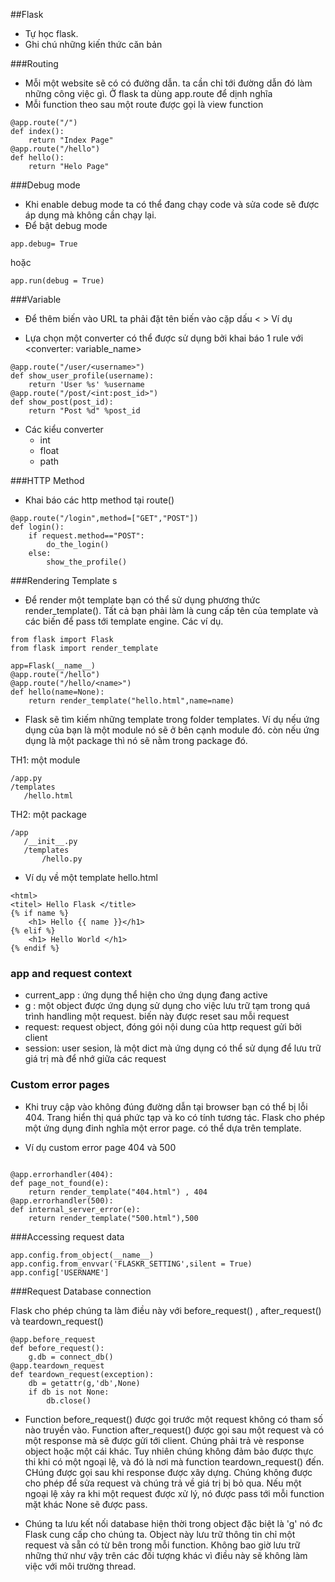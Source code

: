 ##Flask

- Tự học flask. 
- Ghi chú những kiến thức căn bản


###Routing
- Mỗi một website sẽ có có đường dẫn. ta cần chỉ tới đường dẫn đó làm những công việc gì. Ở flask ta dùng app.route để dịnh nghĩa
- Mỗi function theo sau một route được gọi là view function

```
@app.route("/")
def index():
	return "Index Page"
@app.route("/hello")
def hello():
	return "Helo Page"
```

###Debug mode
- Khi enable debug mode ta có thể đang chạy code và sửa code sẽ được áp dụng mà không cần chạy lại.
- Để bật debug mode 

```
app.debug= True

```

hoặc 

```
app.run(debug = True)
```

###Variable

- Để thêm biến vào URL ta phải đặt tên biến vào cặp dấu < >
Ví dụ <username>

- Lựa chọn một converter có thể được sử dụng bởi khai báo 1 rule với <converter: variable_name>
```
@app.route("/user/<username>")
def show_user_profile(username):
	return 'User %s' %username
@app.route("/post/<int:post_id>")
def show_post(post_id):
	return "Post %d" %post_id
```
- Các kiểu converter
	- int
	- float
	- path

###HTTP Method

- Khai báo các http method tại route()
```
@app.route("/login",method=["GET","POST"])
def login():
	if request.method=="POST":
		do_the_login()
	else:
		show_the_profile()
```

###Rendering Template
s
- Để render một template bạn có thể sử dụng phương thức render_template(). Tất cả bạn phải làm là cung cấp tên của template và các biến để pass tới template engine. Các ví dụ.

```
from flask import Flask
from flask import render_template

app=Flask(__name__)
@app.route("/hello")
@app.route("/hello/<name>")
def hello(name=None):
	return render_template("hello.html",name=name)

```

- Flask sẽ tìm kiếm những template trong folder templates. Ví dụ nếu ứng dụng của bạn là một module nó sẽ ở bên cạnh module đó. còn nếu ứng dụng là một package thì nó sẽ nằm trong package đó.

TH1:  một module
```
/app.py
/templates
   /hello.html
```
TH2: một package
```
/app
   /__init__.py
   /templates
       /hello.py
```

- Ví dụ về một template
hello.html
```
<html>
<titel> Hello Flask </title>
{% if name %}
	<h1> Hello {{ name }}</h1>
{% elif %}
	<h1> Hello World </h1>
{% endif %}
```

### app and request context 
- current_app : ứng dụng thể hiện cho ứng dụng đang active
- g : một object được ứng dụng sử dụng cho việc lưu trữ tạm trong quá trình handling một request. biến này được reset sau mỗi request
- request: request object, đóng gói nội dung của http request gửi bởi client
- session: user sesion, là một dict mà ứng dụng có thể sử dụng để lưu trữ giá trị mà để nhớ giữa các request

### Custom error pages
- Khi truy cập vào không đúng đường dẫn tại browser bạn có thể bị lỗi 404. Trang hiển thị quá phức tạp và ko có tính tương tác. Flask cho phép một ứng dụng đinh nghĩa một error page. có thể dựa trên template. 

- Ví dụ custom error page 404 và 500

```

@app.errorhandler(404):
def page_not_found(e):
	return render_template("404.html") , 404
@app.errorhandler(500):
def internal_server_error(e):
	return render_template("500.html"),500

```


###Accessing request data


```
app.config.from_object(__name__)
app.config.from_envvar('FLASKR_SETTING',silent = True)
app.config['USERNAME']

```
###Request Database connection

Flask cho phép chúng ta làm điều này với 
before_request() , after_request() và teardown_request()

```
@app.before_request
def before_request():
	g.db = connect_db()
@app.teardown_request
def teardown_request(exception):
	db = getattr(g,'db',None)
	if db is not None:
		db.close()
```


- Function before_request() được gọi trước một request không có tham số nào truyền vào. Function after_request() được gọi sau một request và có một response mà sẽ được gửi tới client. Chúng phải trả vè response object hoặc một cái khác. Tuy nhiên chúng không đảm bảo được thực thi khi có một ngoại lệ, và đó là nơi mà function teardown_request() đến. CHúng được gọi sau khi response được xây dựng. Chúng không được cho phép để sửa request và chúng trả về giá trị bị bỏ qua. Nếu một ngoại lệ xảy ra khi một request được xử lý, nó được pass tới mỗi function mặt khác None sẽ được pass. 

- Chúng ta lưu kết nối database hiện thời trong object đặc biệt là 'g' nó đc Flask cung cấp cho chúng ta. Object này lưu trữ thông tin chỉ một request và sẵn có từ bên trong mỗi function. Không bao giờ lưu trữ những thứ như vậy trên các đối tượng khác vì điều này sẽ không làm việc với môi trường thread.

	
